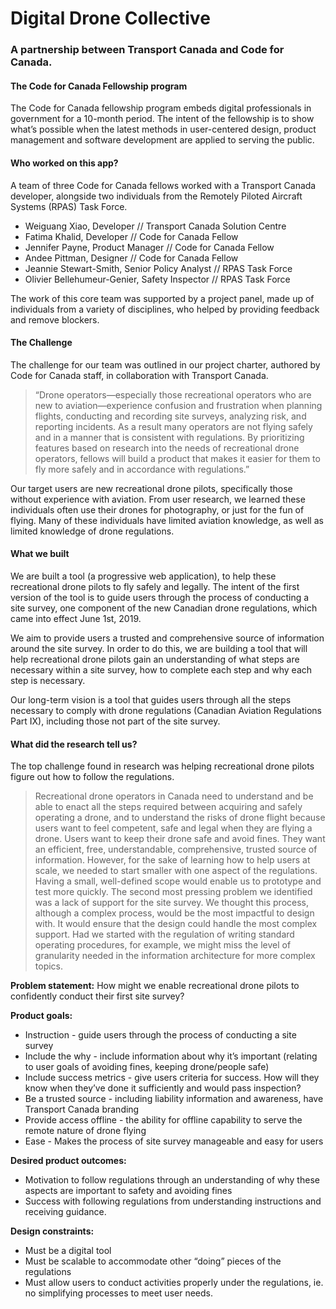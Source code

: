 <h1>Digital Drone Collective</h1>

<h3>A partnership between Transport Canada and Code for Canada.</h3> 

<h4>The Code for Canada Fellowship program</h4>

<p>The Code for Canada fellowship program embeds digital professionals in government for a 10-month period. The intent of the fellowship is to show what’s possible when the latest methods in user-centered design, product management and software development are applied to serving the public.</p>

<h4>Who worked on this app?</h4>

<p>A team of three Code for Canada fellows worked with a Transport Canada developer, alongside two individuals from the Remotely Piloted Aircraft Systems (RPAS) Task Force.

- Weiguang Xiao, Developer // Transport Canada Solution Centre
- Fatima Khalid, Developer // Code for Canada Fellow
- Jennifer Payne, Product Manager // Code for Canada Fellow
- Andee Pittman, Designer // Code for Canada Fellow
- Jeannie Stewart-Smith, Senior Policy Analyst // RPAS Task Force
- Olivier Bellehumeur-Genier, Safety Inspector // RPAS Task Force

The work of this core team was supported by a project panel, made up of individuals from a variety of disciplines, who helped by providing feedback and remove blockers. </p>

<h4>The Challenge</h4>

<p>The challenge for our team was outlined in our project charter, authored by Code for Canada staff, in collaboration with Transport Canada.</p> 

> “Drone operators—especially those recreational operators who are new to aviation—experience confusion and frustration when planning flights, conducting and recording site surveys, analyzing risk, and reporting incidents. As a result many operators are not flying safely and in a manner that is consistent with regulations. By prioritizing features based on research into the needs of recreational drone operators, fellows will build a product that makes it easier for them to fly more safely and in accordance with regulations.”

<p>Our target users are new recreational drone pilots, specifically those without experience with aviation. From user research, we learned these individuals often use their drones for photography, or just for the fun of flying. Many of these individuals have limited aviation knowledge, as well as limited knowledge of drone regulations.</p>

<h4>What we built</h4>

<p>We are built a tool (a progressive web application), to help these recreational drone pilots to fly safely and legally. The intent of the first version of the tool is to guide users through the process of conducting a site survey, one component of the new Canadian drone regulations, which came into effect June 1st, 2019.

We aim to provide users a trusted and comprehensive source of information around the site survey. In order to do this, we are building a tool that will help recreational drone pilots gain an understanding of what steps are necessary within a site survey, how to complete each step and why each step is necessary.

Our long-term vision is a tool that guides users through all the steps necessary to comply with drone regulations (Canadian Aviation Regulations Part IX), including those not part of the site survey.</p>

<h4>What did the research tell us?</h4>

<p>The top challenge found in research was helping recreational drone pilots figure out how to follow the regulations. 

> Recreational drone operators in Canada need to understand and be able to enact all the steps required between acquiring and safely operating a drone, and to understand the risks of drone flight because users want to feel competent, safe and legal when they are flying a drone. Users want to keep their drone safe and avoid fines. They want an efficient, free, understandable, comprehensive, trusted source of information.
However, for the sake of learning how to help users at scale, we needed to start smaller with one aspect of the regulations. Having a small, well-defined scope would enable us to prototype and test more quickly. The second most pressing problem we identified was a lack of support for the site survey. We thought this process, although a complex process, would be the most impactful to design with. It would ensure that the design could handle the most complex support. Had we started with the regulation of writing standard operating procedures, for example, we might miss the level of granularity needed in the information architecture for more complex topics.

**Problem statement:**
How might we enable recreational drone pilots to confidently conduct their first site survey?

**Product goals:**
- Instruction - guide users through the process of conducting a site survey
- Include the why - include information about why it’s important (relating to user goals of avoiding fines, keeping drone/people safe)
- Include success metrics - give users criteria for success. How will they know when they’ve done it sufficiently and would pass inspection? 
- Be a trusted source - including liability information and awareness, have Transport Canada branding 
- Provide access offline - the ability for offline capability to serve the remote nature of drone flying
- Ease - Makes the process of site survey manageable and easy for users

**Desired product outcomes:**
- Motivation to follow regulations through an understanding of why these aspects are important to safety and avoiding fines
- Success with following regulations from understanding instructions and receiving guidance.

**Design constraints:**
- Must be a digital tool
- Must be scalable to accommodate other “doing” pieces of the regulations
- Must allow users to conduct activities properly under the regulations, ie. no simplifying processes to meet user needs.</p>





